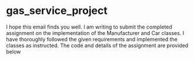 # gas_service_project
I hope this email finds you well. I am writing to submit the completed assignment on the implementation of the Manufacturer and Car classes. I have thoroughly followed the given requirements and implemented the classes as instructed. The code and details of the assignment are provided below
